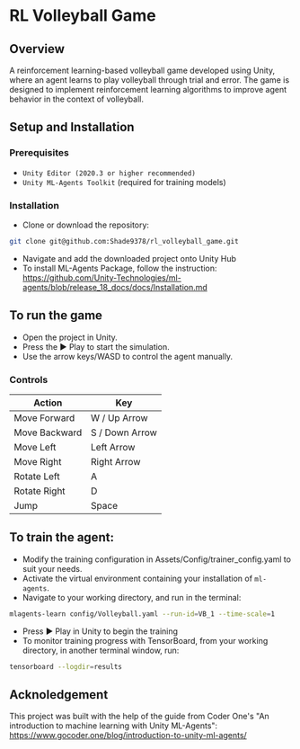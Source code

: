 # RL Volleyball Game

## Overview
A reinforcement learning-based volleyball game developed using Unity, where an agent learns to play volleyball through trial and error. The game is designed to implement reinforcement learning algorithms to improve agent behavior in the context of volleyball.

## Setup and Installation
### Prerequisites
- `Unity Editor (2020.3 or higher recommended)`
- `Unity ML-Agents Toolkit` (required for training models)

### Installation
- Clone or download the repository:
```bash
git clone git@github.com:Shade9378/rl_volleyball_game.git
```
- Navigate and add the downloaded project onto Unity Hub
- To install ML-Agents Package, follow the instruction: https://github.com/Unity-Technologies/ml-agents/blob/release_18_docs/docs/Installation.md

## To run the game
- Open the project in Unity.
- Press the ▶️ Play to start the simulation.
- Use the arrow keys/WASD to control the agent manually.

### Controls
| Action | Key |
|---------|--------|
| Move Forward |	W / Up Arrow |
| Move Backward |	S / Down Arrow |
| Move Left | Left Arrow |
| Move Right | Right Arrow |
| Rotate Left	| A |
| Rotate Right	| D | 
| Jump |	Space |

## To train the agent:
- Modify the training configuration in Assets/Config/trainer_config.yaml to suit your needs.
- Activate the virtual environment containing your installation of `ml-agents`.
- Navigate to your working directory, and run in the terminal:
```bash
mlagents-learn config/Volleyball.yaml --run-id=VB_1 --time-scale=1
```
- Press ▶️ Play in Unity to begin the training
- To monitor training progress with TensorBoard, from your working directory, in another terminal window, run:
```bash
tensorboard --logdir=results
```

## Acknoledgement
This project was built with the help of the guide from Coder One's "An introduction to machine learning with Unity ML-Agents": https://www.gocoder.one/blog/introduction-to-unity-ml-agents/
